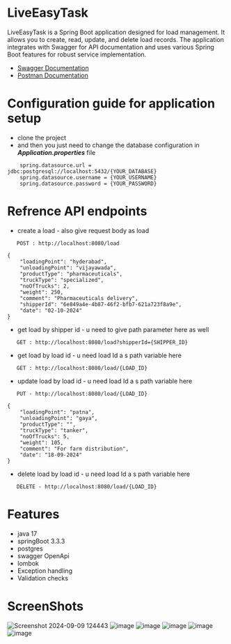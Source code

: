 
# LiveEasyTask

LiveEasyTask is a Spring Boot application designed for load management. It allows you to create, read, update, and delete load records. The application integrates with Swagger for API documentation and uses various Spring Boot features for robust service implementation.

- [Swagger Documentation](http://localhost:8080/swagger-ui/index.html#/)
- [Postman Documentation](https://documenter.getpostman.com/view/29367403/2sAXjRXq9x)

# Configuration guide for application setup
- clone the project
- and then you just need to change the database configuration in ***Application.properties*** file
```http
    spring.datasource.url = jdbc:postgresql://localhost:5432/{YOUR_DATABASE}
    spring.datasource.username = {YOUR_USERNAME}
    spring.datasource.password = {YOUR_PASSWORD}
```
# Refrence API endpoints 
- create a load - also give request body as load 
```http
   POST : http://localhost:8080/load

{
    "loadingPoint": "hyderabad",
    "unloadingPoint": "vijayawada",
    "productType": "pharmaceuticals",
    "truckType": "specialized",
    "noOfTrucks": 2,
    "weight": 250,
    "comment": "Pharmaceuticals delivery",
    "shipperId": "6e849a4e-4b87-46f2-bfb7-621a723f8a9e",
    "date": "02-10-2024"
}
```
- get load by shipper id - u need to give path parameter here as well
```http
   GET : http://localhost:8080/load?shipperId={SHIPPER_ID}
```

- get load by load id - u need load Id a s path variable here
```http
   GET : http://localhost:8080/load/{LOAD_ID}
```

- update load by load id - u need load Id a s path variable here
```http
   PUT - http://localhost:8080/load/{LOAD_ID}

{
    "loadingPoint": "patna",
    "unloadingPoint": "gaya",
    "productType": "",
    "truckType": "tanker",
    "noOfTrucks": 5,
    "weight": 105,
    "comment": "For farm distribution",
    "date": "18-09-2024"
}

```

- delete load by load id - u need load Id a s path variable here
```http
   DELETE - http://localhost:8080/load/{LOAD_ID}
```
# Features

- java 17
- springBoot 3.3.3
- postgres
- swagger OpenApi
- lombok
- Exception handling
- Validation checks

# ScreenShots
![Screenshot 2024-09-09 124443](https://github.com/user-attachments/assets/90b7c2e6-f1cb-4213-9a39-9faf3c70f3c4)
![image](https://github.com/user-attachments/assets/a372606f-1cac-4bb7-a40b-5d7b0bc9169d)
![image](https://github.com/user-attachments/assets/13635781-3d37-4d6c-875b-cc6befff524f)
![image](https://github.com/user-attachments/assets/aae721f7-71ef-49e7-8478-0c3d5a913c59)
![image](https://github.com/user-attachments/assets/03f276d4-16b0-44eb-b2cc-8eab3cc34b7c)
![image](https://github.com/user-attachments/assets/0a685973-47b3-43a9-8590-f890adfeae3a)














